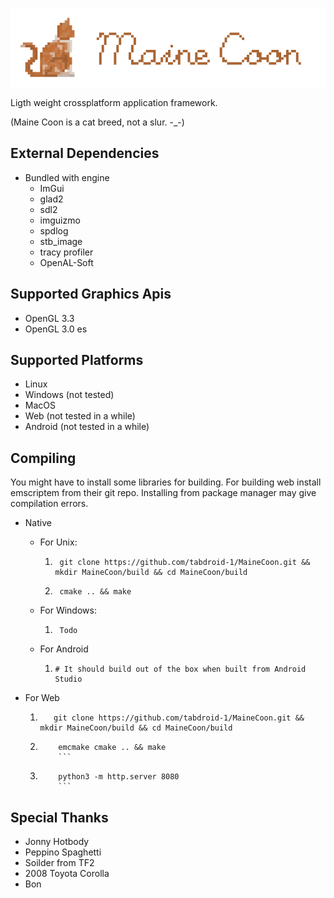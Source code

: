 
![MaineCoon](/resources/logo/Maine_Coon_Logo_Name_1024x256.png?raw=true "MaineCoon")

Ligth weight crossplatform application framework.

(Maine Coon is a cat breed, not a slur. -_-)

External Dependencies
-------------------
- Bundled with engine
  - ImGui
  - glad2
  - sdl2 
  - imguizmo
  - spdlog
  - stb_image
  - tracy profiler
  - OpenAL-Soft 

Supported Graphics Apis
-----------------------
- OpenGL 3.3
- OpenGL 3.0 es

Supported Platforms
-------------------
- Linux
- Windows (not tested)
- MacOS
- Web (not tested in a while)
- Android (not tested in a while)

Compiling
---------

You might have to install some libraries for building.
For building web install emscriptem from their git repo. Installing from package manager may give compilation errors.

- Native
  - For Unix:  
    1. ```shell
        git clone https://github.com/tabdroid-1/MaineCoon.git && mkdir MaineCoon/build && cd MaineCoon/build
        ```
    2. ```shell
        cmake .. && make
        ```
    
  - For Windows:  
    1. ```shell
        Todo
        ```

  - For Android 
    1. ```shell
       # It should build out of the box when built from Android Studio
       ```

- For Web 

  1. ```shell
        git clone https://github.com/tabdroid-1/MaineCoon.git && mkdir MaineCoon/build && cd MaineCoon/build
        ```

  2. ```shell
         emcmake cmake .. && make
         ```

  3. ```shell
         python3 -m http.server 8080
         ```
     
Special Thanks
 --------------
- Jonny Hotbody
- Peppino Spaghetti
- Soilder from TF2
- 2008 Toyota Corolla
- Bon
